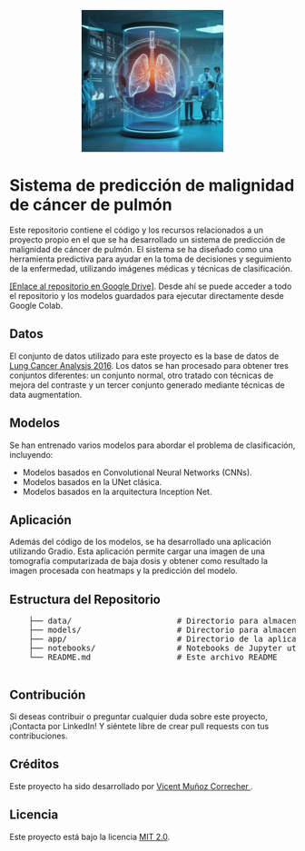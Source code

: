 <body>
<p align="center">
  <img src="APP GRADIO/Foto.jpeg" style="width: 250px;">
</p>

  <h1>Sistema de predicción de malignidad de cáncer de pulmón</h1>



  <p>Este repositorio contiene el código y los recursos relacionados a un proyecto propio en el que se ha desarrollado un sistema de predicción de malignidad de cáncer de pulmón. 
    El sistema se ha diseñado como una herramienta predictiva para ayudar en la toma de decisiones y seguimiento de la enfermedad, utilizando imágenes médicas y técnicas de clasificación.</p>

  <a href="https://drive.google.com/drive/folders/1-Tbos5aCdj8Qgy_Rz5d8T8tbtm-42TiF?usp=sharing">[Enlace al repositorio en Google Drive]</a>.
  Desde ahí se puede acceder a todo el repositorio y los modelos guardados para ejecutar directamente desde Google Colab.

  <h2>Datos</h2>

  <p>El conjunto de datos utilizado para este proyecto es la base de datos de <a href="https://luna16.grand-challenge.org/">Lung Cancer Analysis 2016</a>.
    Los datos se han procesado para obtener tres conjuntos diferentes: 
    un conjunto normal, otro tratado con técnicas de mejora del contraste y un tercer conjunto generado mediante técnicas de data augmentation.</p>

  <h2>Modelos</h2>
  
  <p>Se han entrenado varios modelos para abordar el problema de clasificación, incluyendo:</p>
  <ul>
    <li> Modelos basados en Convolutional Neural Networks (CNNs).</li>
    <li>  Modelos basados en la UNet clásica.</li>
    <li>  Modelos basados en la arquitectura Inception Net.</li>
  </ul>

  <h2>Aplicación</h2>

  <p>Además del código de los modelos, se ha desarrollado una aplicación utilizando Gradio. Esta aplicación permite cargar una imagen de una tomografía computarizada de baja dosis y obtener como resultado la imagen procesada con heatmaps y la predicción del modelo.</p>

  

  <h2>Estructura del Repositorio</h2>
  <pre>
    ├── data/                      # Directorio para almacenar los conjuntos de datos
    ├── models/                    # Directorio para almacenar los modelos entrenados
    ├── app/                       # Directorio de la aplicación Gradio
    ├── notebooks/                 # Notebooks de Jupyter utilizados para el desarrollo y análisis
    └── README.md                  # Este archivo README
  </pre>

  <h2>Contribución</h2>

  <p>Si deseas contribuir o preguntar cualquier duda sobre este proyecto, ¡Contacta por LinkedIn! Y siéntete libre de crear pull requests con tus contribuciones.</p>

  <h2>Créditos</h2>

  <p>Este proyecto ha sido desarrollado por <a href="#"> Vicent Muñoz Correcher </a>.</p>

  <h2>Licencia</h2>

  <p>Este proyecto está bajo la licencia <a href="#">MIT 2.0</a>.</p>
</body>
</html>
